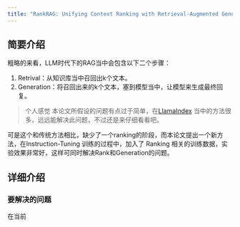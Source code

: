 ```yaml
---
title: "RankRAG: Unifying Context Ranking with Retrieval-Augmented Generation in LLMs"
---
```


## 简要介绍

粗略的来看，LLM时代下的RAG当中会包含以下二个步骤：
1. Retrival：从知识库当中召回出k个文本。
2. Generation：将召回出来的k个文本，塞到模型当中，让模型来生成最终回复。

> 个人感觉 本论文所假设的问题有点过于简单，在[LlamaIndex](https://github.com/run-llama/llama_index) 当中的方法很多，远远能解决此问题，不过还是来仔细看看吧。

可是这个和传统方法相比，缺少了一个ranking的阶段，而本论文提出一个新方法，在Instruction-Tuning 训练的过程中，加入了 Ranking 相关的训练数据，实验效果非常好，这样可同时解决Rank和Generation的问题。

## 详细介绍

### 要解决的问题

在当前
